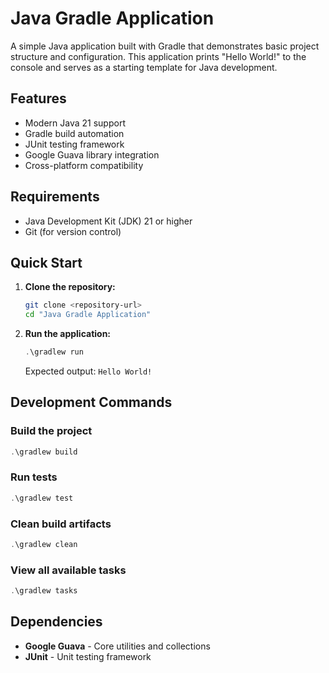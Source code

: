 # Java Gradle Application

A simple Java application built with Gradle that demonstrates basic project structure and configuration. This application prints "Hello World!" to the console and serves as a starting template for Java development.

## Features

- Modern Java 21 support
- Gradle build automation
- JUnit testing framework
- Google Guava library integration
- Cross-platform compatibility

## Requirements

- Java Development Kit (JDK) 21 or higher
- Git (for version control)

## Quick Start

1. **Clone the repository:**
   ```bash
   git clone <repository-url>
   cd "Java Gradle Application"
   ```

2. **Run the application:**
   ```powershell
   .\gradlew run
   ```
   Expected output: `Hello World!`

## Development Commands

### Build the project
```powershell
.\gradlew build
```

### Run tests
```powershell
.\gradlew test
```

### Clean build artifacts
```powershell
.\gradlew clean
```

### View all available tasks
```powershell
.\gradlew tasks
```

## Dependencies
- **Google Guava** - Core utilities and collections
- **JUnit** - Unit testing framework
